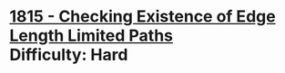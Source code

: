 # [1815 - Checking Existence of Edge Length Limited Paths](https://leetcode.com/problems/checking-existence-of-edge-length-limited-paths/) </br> Difficulty: Hard